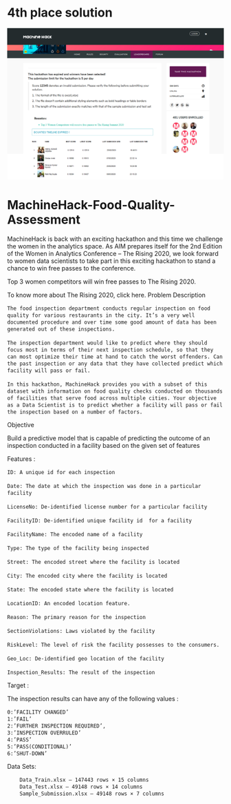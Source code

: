 # 4th place solution
![](LeaderBoard.png)
# MachineHack-Food-Quality-Assessment

MachineHack is back with an exciting hackathon and this time we challenge the women in the analytics space. As AIM prepares itself for the 2nd Edition of the Women in Analytics Conference – The Rising 2020, we look forward to women data scientists to take part in this exciting hackathon to stand a chance to win free passes to the conference.

Top 3 women competitors will win free passes to The Rising  2020.

To know more about The Rising 2020, click here.
Problem Description

    The food inspection department conducts regular inspection on food quality for various restaurants in the city. It’s a very well documented procedure and over time some good amount of data has been generated out of these inspections. 

    The inspection department would like to predict where they should focus most in terms of their next inspection schedule, so that they can most optimize their time at hand to catch the worst offenders. Can the past inspection or any data that they have collected predict which facility will pass or fail.

    In this hackathon, MachineHack provides you with a subset of this dataset with information on food quality checks conducted on thousands of facilities that serve food across multiple cities. Your objective as a Data Scientist is to predict whether a facility will pass or fail the inspection based on a number of factors.

Objective

Build a predictive model that is capable of predicting the outcome of an inspection conducted in a facility based on the given set of features

Features : 

    ID: A unique id for each inspection

    Date: The date at which the inspection was done in a particular facility

    LicenseNo: De-identified license number for a particular facility

    FacilityID: De-identified unique facility id  for a facility

    FacilityName: The encoded name of a facility

    Type: The type of the facility being inspected

    Street: The encoded street where the facility is located

    City: The encoded city where the facility is located

    State: The encoded state where the facility is located

    LocationID: An encoded location feature.

    Reason: The primary reason for the inspection

    SectionViolations: Laws violated by the facility

    RiskLevel: The level of risk the facility possesses to the consumers.

    Geo_Loc: De-identified geo location of the facility

    Inspection_Results: The result of the inspection

Target :

The inspection results can have any of the following values :

    0:’FACILITY CHANGED’
    1:’FAIL’
    2:’FURTHER INSPECTION REQUIRED’,
    3:’INSPECTION OVERRULED’
    4:’PASS’
    5:’PASS(CONDITIONAL)’
    6:’SHUT-DOWN’

Data Sets:

        Data_Train.xlsx – 147443 rows × 15 columns
        Data_Test.xlsx – 49148 rows × 14 columns
        Sample_Submission.xlsx – 49148 rows × 7 columns

